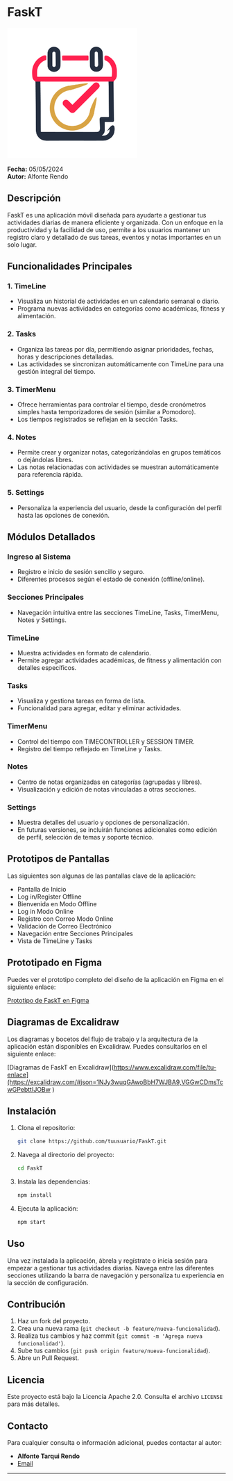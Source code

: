 
# FaskT

<img src="app/src/main/res/drawable/light_logo_arrowb_wb.png" alt="Descripción de la imagen" style="width:300px;"/>


**Fecha:** 05/05/2024  
**Autor:** Alfonte Rendo  

## Descripción

FaskT es una aplicación móvil diseñada para ayudarte a gestionar tus actividades diarias de manera eficiente y organizada. Con un enfoque en la productividad y la facilidad de uso, permite a los usuarios mantener un registro claro y detallado de sus tareas, eventos y notas importantes en un solo lugar.

## Funcionalidades Principales

### 1. TimeLine
- Visualiza un historial de actividades en un calendario semanal o diario.
- Programa nuevas actividades en categorías como académicas, fitness y alimentación.

### 2. Tasks
- Organiza las tareas por día, permitiendo asignar prioridades, fechas, horas y descripciones detalladas.
- Las actividades se sincronizan automáticamente con TimeLine para una gestión integral del tiempo.

### 3. TimerMenu
- Ofrece herramientas para controlar el tiempo, desde cronómetros simples hasta temporizadores de sesión (similar a Pomodoro).
- Los tiempos registrados se reflejan en la sección Tasks.

### 4. Notes
- Permite crear y organizar notas, categorizándolas en grupos temáticos o dejándolas libres.
- Las notas relacionadas con actividades se muestran automáticamente para referencia rápida.

### 5. Settings
- Personaliza la experiencia del usuario, desde la configuración del perfil hasta las opciones de conexión.

## Módulos Detallados

### Ingreso al Sistema
- Registro e inicio de sesión sencillo y seguro.
- Diferentes procesos según el estado de conexión (offline/online).

### Secciones Principales
- Navegación intuitiva entre las secciones TimeLine, Tasks, TimerMenu, Notes y Settings.

### TimeLine
- Muestra actividades en formato de calendario.
- Permite agregar actividades académicas, de fitness y alimentación con detalles específicos.

### Tasks
- Visualiza y gestiona tareas en forma de lista.
- Funcionalidad para agregar, editar y eliminar actividades.

### TimerMenu
- Control del tiempo con TIMECONTROLLER y SESSION TIMER.
- Registro del tiempo reflejado en TimeLine y Tasks.

### Notes
- Centro de notas organizadas en categorías (agrupadas y libres).
- Visualización y edición de notas vinculadas a otras secciones.

### Settings
- Muestra detalles del usuario y opciones de personalización.
- En futuras versiones, se incluirán funciones adicionales como edición de perfil, selección de temas y soporte técnico.

## Prototipos de Pantallas

Las siguientes son algunas de las pantallas clave de la aplicación:

- Pantalla de Inicio
- Log in/Register Offline
- Bienvenida en Modo Offline
- Log in Modo Online
- Registro con Correo Modo Online
- Validación de Correo Electrónico
- Navegación entre Secciones Principales
- Vista de TimeLine y Tasks

## Prototipado en Figma

Puedes ver el prototipo completo del diseño de la aplicación en Figma en el siguiente enlace:

[Prototipo de FaskT en Figma](https://www.figma.com/design/FUv7bah0ZSJ4d5LkM0SVXq/FaskT?node-id=0-1&t=Td4QEBqCsztTt3TG-1)
## Diagramas de Excalidraw

Los diagramas y bocetos del flujo de trabajo y la arquitectura de la aplicación están disponibles en Excalidraw. Puedes consultarlos en el siguiente enlace:

[Diagramas de FaskT en Excalidraw](https://www.excalidraw.com/file/tu-enlace](https://excalidraw.com/#json=1NJy3wuqGAwoBbH7WJBA9,VGGwCDmsTcwGPebttIJOBw )

## Instalación

1. Clona el repositorio:
    ```bash
    git clone https://github.com/tuusuario/FaskT.git
    ```

2. Navega al directorio del proyecto:
    ```bash
    cd FaskT
    ```

3. Instala las dependencias:
    ```bash
    npm install
    ```

4. Ejecuta la aplicación:
    ```bash
    npm start
    ```

## Uso

Una vez instalada la aplicación, ábrela y regístrate o inicia sesión para empezar a gestionar tus actividades diarias. Navega entre las diferentes secciones utilizando la barra de navegación y personaliza tu experiencia en la sección de configuración.

## Contribución

1. Haz un fork del proyecto.
2. Crea una nueva rama (`git checkout -b feature/nueva-funcionalidad`).
3. Realiza tus cambios y haz commit (`git commit -m 'Agrega nueva funcionalidad'`).
4. Sube tus cambios (`git push origin feature/nueva-funcionalidad`).
5. Abre un Pull Request.

## Licencia

Este proyecto está bajo la Licencia Apache 2.0. Consulta el archivo `LICENSE` para más detalles.

## Contacto

Para cualquier consulta o información adicional, puedes contactar al autor:
- **Alfonte Tarqui Rendo**
- [Email](mailto:studentralfotar@gmail.com)

---
